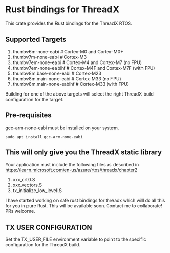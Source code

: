 # Rust bindings for ThreadX

This crate provides the Rust bindings for the ThreadX RTOS. 

## Supported Targets

1. thumbv6m-none-eabi    # Cortex-M0 and Cortex-M0+
2. thumbv7m-none-eabi    # Cortex-M3
3. thumbv7em-none-eabi   # Cortex-M4 and Cortex-M7 (no FPU)
4. thumbv7em-none-eabihf # Cortex-M4F and Cortex-M7F (with FPU)
5. thumbv8m.base-none-eabi   # Cortex-M23
6. thumbv8m.main-none-eabi   # Cortex-M33 (no FPU)
7. thumbv8m.main-none-eabihf # Cortex-M33 (with FPU)

Building for one of the above targets will select the right ThreadX build configuration
for the target.

## Pre-requisites

gcc-arm-none-eabi  must be installed on your system. 

```sudo apt install gcc-arm-none-eabi```

## This will only give you the ThreadX static library

Your application must include the following files as described in https://learn.microsoft.com/en-us/azure/rtos/threadx/chapter2

1. xxx_crt0.S
2. xxx_vectors.S
3. tx_initialize_low_level.S

I have started working on safe rust bindings for threadx which will do all this for you in pure Rust. This will be available soon. Contact 
me to collaborate!  PRs welcome.


## TX USER CONFIGURATION

Set the TX_USER_FILE environment variable to point to the specific configuration for the ThreadX build.

